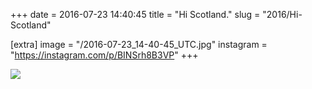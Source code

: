+++
date = 2016-07-23 14:40:45
title = "Hi Scotland."
slug = "2016/Hi-Scotland"

[extra]
image = "/2016-07-23_14-40-45_UTC.jpg"
instagram = "https://instagram.com/p/BINSrh8B3VP"
+++

<img src="/2016-07-23_14-40-45_UTC.jpg" />
